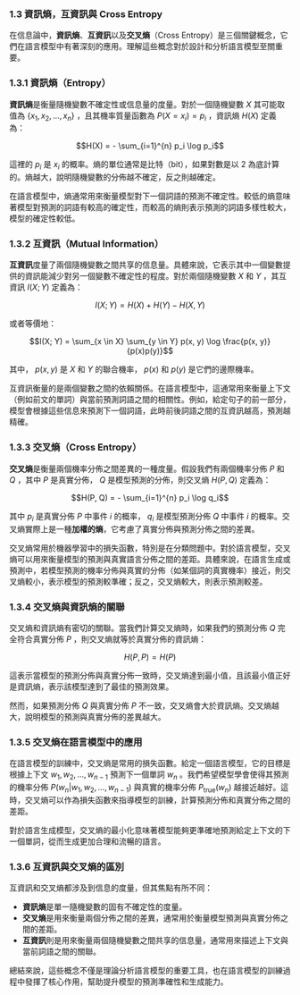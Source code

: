 ### **1.3 資訊熵，互資訊與 Cross Entropy**

在信息論中，**資訊熵**、**互資訊**以及**交叉熵**（Cross Entropy）是三個關鍵概念，它們在語言模型中有著深刻的應用。理解這些概念對於設計和分析語言模型至關重要。

### **1.3.1 資訊熵（Entropy）**

**資訊熵**是衡量隨機變數不確定性或信息量的度量。對於一個隨機變數  $`X`$  其可能取值為  $`\{ x_1, x_2, \dots, x_n \}`$ ，且其機率質量函數為  $`P(X = x_i) = p_i`$ ，資訊熵  $`H(X)`$  定義為：


```math
H(X) = - \sum_{i=1}^{n} p_i \log p_i
```


這裡的  $`p_i`$  是  $`x_i`$  的概率。熵的單位通常是比特（bit），如果對數是以 2 為底計算的。熵越大，說明隨機變數的分佈越不確定，反之則越確定。

在語言模型中，熵通常用來衡量模型對下一個詞語的預測不確定性。較低的熵意味著模型對預測的詞語有較高的確定性，而較高的熵則表示預測的詞語多樣性較大，模型的確定性較低。

### **1.3.2 互資訊（Mutual Information）**

**互資訊**度量了兩個隨機變數之間共享的信息量。具體來說，它表示其中一個變數提供的資訊能減少對另一個變數不確定性的程度。對於兩個隨機變數  $`X`$  和  $`Y`$ ，其互資訊  $`I(X; Y)`$  定義為：


```math
I(X; Y) = H(X) + H(Y) - H(X, Y)
```


或者等價地：


```math
I(X; Y) = \sum_{x \in X} \sum_{y \in Y} p(x, y) \log \frac{p(x, y)}{p(x)p(y)}
```


其中， $`p(x, y)`$  是  $`X`$  和  $`Y`$  的聯合機率， $`p(x)`$  和  $`p(y)`$  是它們的邊際機率。

互資訊衡量的是兩個變數之間的依賴關係。在語言模型中，這通常用來衡量上下文（例如前文的單詞）與當前預測詞語之間的相關性。例如，給定句子的前一部分，模型會根據這些信息來預測下一個詞語，此時前後詞語之間的互資訊越高，預測越精確。

### **1.3.3 交叉熵（Cross Entropy）**

**交叉熵**是衡量兩個機率分佈之間差異的一種度量。假設我們有兩個機率分佈  $`P`$  和  $`Q`$ ，其中  $`P`$  是真實分佈， $`Q`$  是模型預測的分佈，則交叉熵  $`H(P, Q)`$  定義為：


```math
H(P, Q) = - \sum_{i=1}^{n} p_i \log q_i
```


其中  $`p_i`$  是真實分佈  $`P`$  中事件  $`i`$  的概率， $`q_i`$  是模型預測分佈  $`Q`$  中事件  $`i`$  的概率。交叉熵實際上是一種**加權的熵**，它考慮了真實分佈與預測分佈之間的差異。

交叉熵常用於機器學習中的損失函數，特別是在分類問題中。對於語言模型，交叉熵可以用來衡量模型的預測與真實語言分佈之間的差距。具體來說，在語言生成或預測中，若模型預測的機率分佈與真實的分佈（如某個詞的真實機率）接近，則交叉熵較小，表示模型的預測較準確；反之，交叉熵較大，則表示預測較差。

### **1.3.4 交叉熵與資訊熵的關聯**

交叉熵和資訊熵有密切的關聯。當我們計算交叉熵時，如果我們的預測分佈  $`Q`$  完全符合真實分佈  $`P`$ ，則交叉熵就等於真實分佈的資訊熵：


```math
H(P, P) = H(P)
```


這表示當模型的預測分佈與真實分佈一致時，交叉熵達到最小值，且該最小值正好是資訊熵，表示該模型達到了最佳的預測效果。

然而，如果預測分佈  $`Q`$  與真實分佈  $`P`$  不一致，交叉熵會大於資訊熵。交叉熵越大，說明模型的預測與真實分佈的差異越大。

### **1.3.5 交叉熵在語言模型中的應用**

在語言模型的訓練中，交叉熵是常用的損失函數。給定一個語言模型，它的目標是根據上下文  $`w_1, w_2, \dots, w_{n-1}`$  預測下一個單詞  $`w_n`$ 。我們希望模型學會使得其預測的機率分佈  $`P(w_n | w_1, w_2, \dots, w_{n-1})`$  與真實的機率分佈  $`P_{\text{true}}(w_n)`$  越接近越好。這時，交叉熵可以作為損失函數來指導模型的訓練，計算預測分佈和真實分佈之間的差距。

對於語言生成模型，交叉熵的最小化意味著模型能夠更準確地預測給定上下文的下一個單詞，從而生成更加合理和流暢的語言。

### **1.3.6 互資訊與交叉熵的區別**

互資訊和交叉熵都涉及到信息的度量，但其焦點有所不同：

- **資訊熵**是單一隨機變數的固有不確定性的度量。
- **交叉熵**是用來衡量兩個分佈之間的差異，通常用於衡量模型預測與真實分佈之間的差距。
- **互資訊**則是用來衡量兩個隨機變數之間共享的信息量，通常用來描述上下文與當前詞語之間的關聯。

總結來說，這些概念不僅是理論分析語言模型的重要工具，也在語言模型的訓練過程中發揮了核心作用，幫助提升模型的預測準確性和生成能力。